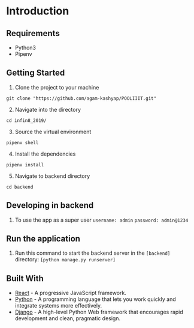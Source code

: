 # Introduction

## Requirements 
* Python3
* Pipenv

## Getting Started
1. Clone the project to your machine
```shell
git clone "https://github.com/agam-kashyap/POOLIIIT.git"
```
2. Navigate into the directory
```shell
cd infin8_2019/
```
3. Source the virtual environment
```shell
pipenv shell
```
4. Install the dependencies
```shell
pipenv install
```
5. Navigate to backend directory
```shell
cd backend
```
## Developing in backend
1. To use the app as a super user 
```username: admin``` 
```password: admin@1234```


## Run the application
1. Run this command to start the backend server in the ```[backend]``` directory: ```[python manage.py runserver]```

## Built With

* [React](https://reactjs.org) - A progressive JavaScript framework.
* [Python](https://www.python.org/) - A programming language that lets you work quickly and integrate systems more effectively.
* [Django](http://djangoproject.org/) - A high-level Python Web framework that encourages rapid development and clean, pragmatic design.


